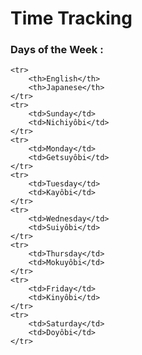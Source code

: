 # Time Tracking

### Days of the Week :
<table>

    <tr>
        <th>English</th>
        <th>Japanese</th>
    </tr>
    <tr>
        <td>Sunday</td>
        <td>Nichiyôbi</td>
    </tr>
    <tr>
        <td>Monday</td>
        <td>Getsuyôbi</td>
    </tr>
    <tr>
        <td>Tuesday</td>
        <td>Kayôbi</td>
    </tr>
    <tr>
        <td>Wednesday</td>
        <td>Suiyôbi</td>
    </tr>
    <tr>
        <td>Thursday</td>
        <td>Mokuyôbi</td>
    </tr>
    <tr>
        <td>Friday</td>
        <td>Kinyôbi</td>
    </tr>
    <tr>
        <td>Saturday</td>
        <td>Doyôbi</td>
    </tr>
</table>